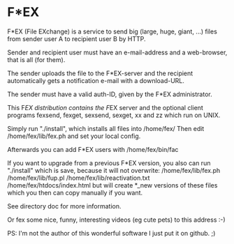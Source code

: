 # F*EX

F*EX (File EXchange) is a service to send big (large, huge, giant, ...) files
from sender user A to recipient user B by HTTP.

Sender and recipient user must have an e-mail-address and a web-browser, 
that is all (for them).

The sender uploads the file to the F*EX-server and the recipient
automatically gets a notification e-mail with a download-URL.

The sender must have a valid auth-ID, given by the F*EX administrator.

This F*EX distribution contains the F*EX server and the optional client 
programs fexsend, fexget, sexsend, sexget, xx and zz which run on UNIX. 

Simply run "./install", which installs all files into /home/fex/
Then edit /home/fex/lib/fex.ph and set your local config.

Afterwards you can add F*EX users with /home/fex/bin/fac

If you want to upgrade from a previous F*EX version, you also can run
"./install" which is save, because it will not overwrite:
  /home/fex/lib/fex.ph
  /home/fex/lib/fup.pl
  /home/fex/lib/reactivation.txt
  /home/fex/htdocs/index.html
but will create *_new versions of these files which you then can copy manually 
if you want.

See directory doc for more information.

Or fex some nice, funny, interesting videos (eg cute pets) to this address :-)


PS: I'm not the author of this wonderful software I just put it on github. ;)
